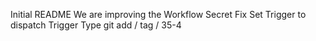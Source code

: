 Initial README
We are improving the Workflow
Secret Fix
Set Trigger to dispatch
Trigger Type
git add / tag / 35-4